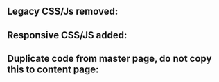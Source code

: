 ## Legacy CSS/Js removed:

<link href="/va_files/2012/styles/template_styles.css" media="all" rel="stylesheet" type="text/css">
<link href="/va_files/2012/styles/image_gallery.css" media="all" rel="stylesheet" type="text/css">
<script type="text/javascript" src="/va_files/2012/scripts/left-nav.js"></script>

## Responsive CSS/JS added:

<link href="https://www.va.gov/va_files/2014/responsive/styles/bootstrap.css" media="all" rel="stylesheet" type="text/css">
<link href="https://www.va.gov/va_files/2014/responsive/styles/layout.css" media="all" rel="stylesheet" type="text/css">
<link href="https://www.cem.va.gov/va_files/2014/responsive/styles/slider.css" media="all" rel="stylesheet" type="text/css">
<link href="https://www.cem.va.gov/va_files/2014/responsive/styles/accessibleMegaMenu.css" media="all" rel="stylesheet" type="text/css">
<script type="text/javascript" src="https://www.va.gov/va_files/2014/responsive/scripts/swipe-min.js"></script>
<script type="text/javascript" src="https://www.va.gov/va_files/2014/responsive/scripts/scrollable.js"></script>
<script type="text/javascript" src="https://www.cem.va.gov/va_files/2014/responsive/scripts/left-nav.js"></script>
<script src="https://www.va.gov/va_files/2014/responsive/scripts/custom.js" type="text/javascript"></script>

## Duplicate code from master page, do not copy this to content page:

<div class="ts-header-container"></div>
<div class="ts-footer-container clearfix"></div>
